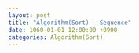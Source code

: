 ```yaml
---
layout: post
title: "Algorithm(Sort) - Sequence"
date: 1060-01-01 12:00:00 +0900
categories: Algorithm(Sort)
---
```


